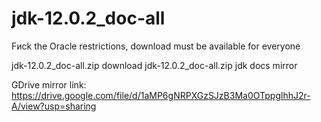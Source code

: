 # jdk-12.0.2_doc-all
Fиck the Oracle restrictions, download must be available for everyone

jdk-12.0.2_doc-all.zip
download jdk-12.0.2_doc-all.zip
jdk docs mirror

GDrive mirror link: https://drive.google.com/file/d/1aMP6gNRPXGzSJzB3Ma0OTppglhhJ2r-A/view?usp=sharing
